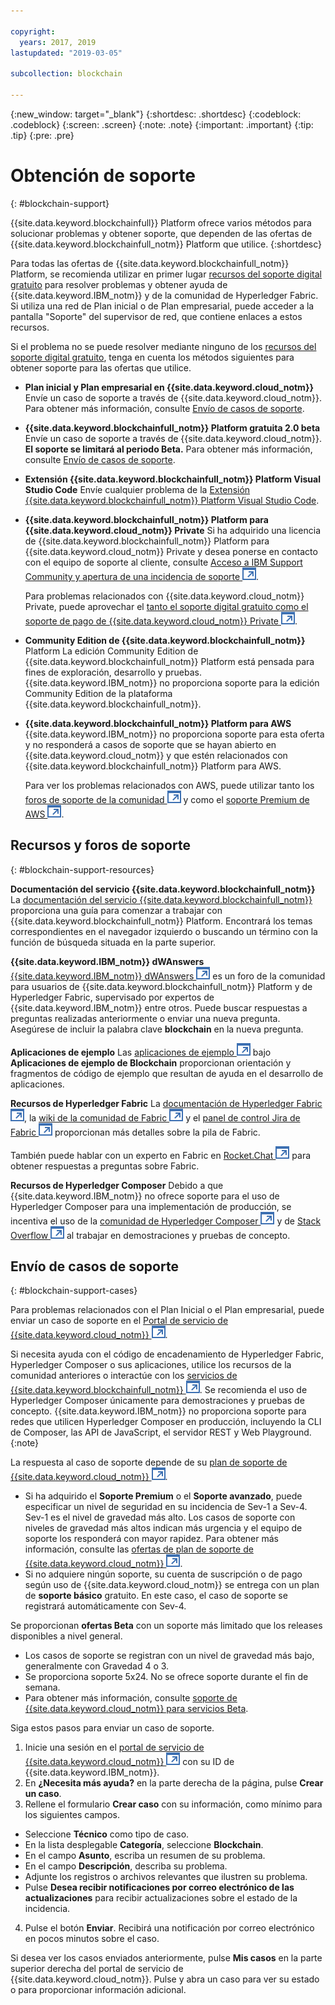 ```yaml
---

copyright:
  years: 2017, 2019
lastupdated: "2019-03-05"

subcollection: blockchain

---
```


{:new_window: target="_blank"}
{:shortdesc: .shortdesc}
{:codeblock: .codeblock}
{:screen: .screen}
{:note: .note}
{:important: .important}
{:tip: .tip}
{:pre: .pre}

# Obtención de soporte
{: #blockchain-support}

{{site.data.keyword.blockchainfull}} Platform ofrece varios métodos para solucionar problemas y obtener soporte, que dependen de las ofertas de {{site.data.keyword.blockchainfull_notm}} Platform que utilice.
{:shortdesc}

Para todas las ofertas de {{site.data.keyword.blockchainfull_notm}} Platform, se recomienda utilizar en primer lugar [recursos del soporte digital gratuito](/docs/services/blockchain/ibmblockchain_support.html#blockchain-support-resources) para resolver problemas y obtener ayuda de {{site.data.keyword.IBM_notm}} y de la comunidad de Hyperledger Fabric. Si utiliza una red de Plan inicial o de Plan empresarial, puede acceder a la pantalla "Soporte" del supervisor de red, que contiene enlaces a estos recursos.

Si el problema no se puede resolver mediante ninguno de los [recursos del soporte digital gratuito](/docs/services/blockchain/ibmblockchain_support.html#blockchain-support-resources), tenga en cuenta los métodos siguientes para obtener soporte para las ofertas que utilice.
- **Plan inicial y Plan empresarial en {{site.data.keyword.cloud_notm}}**
  Envíe un caso de soporte a través de {{site.data.keyword.cloud_notm}}. Para obtener más información, consulte
[Envío de casos de soporte](/docs/services/blockchain/ibmblockchain_support.html#blockchain-support-cases).

- **{{site.data.keyword.blockchainfull_notm}} Platform gratuita 2.0 beta**
  Envíe un caso de soporte a través de {{site.data.keyword.cloud_notm}}. **El soporte se limitará al periodo Beta.** Para obtener más información, consulte
[Envío de casos de soporte](/docs/services/blockchain/ibmblockchain_support.html#blockchain-support-cases).

- **Extensión {{site.data.keyword.blockchainfull_notm}} Platform Visual Studio Code**
    Envíe cualquier problema de la [Extensión {{site.data.keyword.blockchainfull_notm}} Platform Visual Studio Code](https://github.com/IBM-Blockchain/blockchain-vscode-extension/issues "Extensión {{site.data.keyword.blockchainfull_notm}} Platform Visual Studio Code").

- **{{site.data.keyword.blockchainfull_notm}} Platform para {{site.data.keyword.cloud_notm}} Private**
  Si ha adquirido una licencia de {{site.data.keyword.blockchainfull_notm}} Platform para {{site.data.keyword.cloud_notm}} Private y desea ponerse en contacto con el equipo de soporte al cliente, consulte [Acceso a IBM Support Community y apertura de una incidencia de soporte ![Icono de enlace externo](images/external_link.svg "Icono de enlace externo")](http://www.ibm.com/support/docview.wss?uid=ibm10740041 "Soporte de {{site.data.keyword.blockchainfull_notm}} Platform para {{site.data.keyword.cloud_notm}} Private").

  Para problemas relacionados con {{site.data.keyword.cloud_notm}} Private, puede aprovechar el [tanto el soporte digital gratuito como el soporte de pago de {{site.data.keyword.cloud_notm}} Private
![Icono de enlace externo](images/external_link.svg "Icono de enlace externo")](https://www.ibm.com/developerworks/community/blogs/fe25b4ef-ea6a-4d86-a629-6f87ccf4649e/entry/Learn_more_about_IBM_Cloud_Private_Support?lang=en_us "Soporte de IBM Cloud privado").

- **Community Edition de {{site.data.keyword.blockchainfull_notm}}** Platform
  La edición Community Edition de {{site.data.keyword.blockchainfull_notm}} Platform está pensada para fines de exploración, desarrollo y pruebas. {{site.data.keyword.IBM_notm}} no proporciona soporte para la edición Community Edition de la plataforma {{site.data.keyword.blockchainfull_notm}}.

- **{{site.data.keyword.blockchainfull_notm}} Platform para AWS**
  {{site.data.keyword.IBM_notm}} no proporciona soporte para esta oferta y no responderá a casos de soporte que se hayan abierto en
{{site.data.keyword.cloud_notm}} y que estén relacionados con {{site.data.keyword.blockchainfull_notm}} Platform para AWS.

  Para ver los problemas relacionados con AWS, puede utilizar tanto los
[foros de soporte de la comunidad
![Icono de enlace externo](images/external_link.svg "Icono de enlace externo")](https://forums.aws.amazon.com/index.jspa "Foros de soporte de la comunidad de AWS") y como el
[soporte Premium de AWS
![Icono de enlace externo](images/external_link.svg "Icono de enlace externo")](https://aws.amazon.com/premiumsupport/ "soporte Premium de AWS").

## Recursos y foros de soporte
{: #blockchain-support-resources}

**Documentación del servicio {{site.data.keyword.blockchainfull_notm}}**
  La [documentación del servicio {{site.data.keyword.blockchainfull_notm}}](/docs/services/blockchain/index.html#get-started-ibp) proporciona una guía para comenzar a trabajar con {{site.data.keyword.blockchainfull_notm}} Platform. Encontrará los temas correspondientes en el navegador izquierdo o buscando un término con la función de búsqueda situada en la parte superior.

**{{site.data.keyword.IBM_notm}} dWAnswers** [{{site.data.keyword.IBM_notm}} dWAnswers ![Icono de enlace externo](images/external_link.svg "Icono de enlace externo")](https://developer.ibm.com/answers/smartspace/blockchain/ "Preguntas y respuestas en el espacio de Blockchain") es un foro de la comunidad para usuarios de {{site.data.keyword.blockchainfull_notm}} Platform y de Hyperledger Fabric, supervisado por expertos de {{site.data.keyword.IBM_notm}} entre otros. Puede buscar respuestas a preguntas realizadas anteriormente o enviar una nueva pregunta. Asegúrese de incluir la palabra clave **blockchain** en la nueva pregunta.

**Aplicaciones de ejemplo**
Las [aplicaciones de ejemplo
![Icono de enlace externo](images/external_link.svg "Icono de enlace externo")](https://github.com/ibm-blockchain "Aplicaciones de ejemplo de IBM Blockchain") bajo
**Aplicaciones de ejemplo de Blockchain** proporcionan orientación y fragmentos de código de ejemplo que resultan de ayuda en el desarrollo de aplicaciones.

**Recursos de Hyperledger Fabric**
La [documentación de Hyperledger Fabric ![Icono de enlace externo](images/external_link.svg "Icono de enlace externo")](https://hyperledger-fabric.readthedocs.io/en/latest/ "Hyperledger Fabric"), la [wiki de la comunidad de Fabric ![Icono de enlace externo](images/external_link.svg "Icono de enlace externo")](https://wiki.hyperledger.org/projects/fabric "Wiki de la comunidad de Fabric") y el [panel de control Jira de Fabric ![Icono de enlace externo](images/external_link.svg "Icono de enlace externo")](https://jira.hyperledger.org/secure/Dashboard.jspa?selectPageId=10104 "Panel de control Jira de Fabric") proporcionan más detalles sobre la pila de Fabric.

  También puede hablar con un experto en Fabric en
[Rocket.Chat ![Icono de enlace externo](images/external_link.svg "Icono de enlace externo")](https://chat.hyperledger.org/channel/fabric "Canal Rocket.Chat de Fabric") para obtener respuestas a preguntas sobre Fabric.

**Recursos de Hyperledger Composer**
Debido a que {{site.data.keyword.IBM_notm}} no ofrece soporte para el uso de Hyperledger Composer para una implementación de producción, se incentiva el uso de la [comunidad de Hyperledger Composer ![Icono de enlace externo](images/external_link.svg "Icono de enlace externo")](https://chat.hyperledger.org/channel/composer "Comunidad de Hyperledger Composer") y de
[Stack Overflow ![Icono de enlace externo](images/external_link.svg "Icono de enlace externo")](https://stackoverflow.com/questions/tagged/hyperledger-composer "Preguntas de Stack Overflow etiquetadas con [hyperleder-composer]") al trabajar en demostraciones y pruebas de concepto.

## Envío de casos de soporte
{: #blockchain-support-cases}

Para problemas relacionados con el Plan Inicial o el Plan empresarial, puede enviar un caso de soporte en el
[Portal de servicio de {{site.data.keyword.cloud_notm}}
![Icono de enlace externo](images/external_link.svg "Icono de enlace externo")](https://ibm.biz/ibmcloudsupport "Portal de servicio de IBM Cloud").

Si necesita ayuda con el código de encadenamiento de Hyperledger Fabric, Hyperledger Composer o sus aplicaciones, utilice los recursos de la comunidad anteriores o interactúe con los [servicios de {{site.data.keyword.blockchainfull_notm}} ![Icono de enlace externo](images/external_link.svg "Icono de enlace externo")](https://www.ibm.com/blockchain/services "Convertir su estrategia de blockchain en resultados empresariales con servicios de {{site.data.keyword.blockchainfull_notm}}"). Se recomienda el uso de Hyperledger Composer únicamente para demostraciones y pruebas de concepto. {{site.data.keyword.IBM_notm}} no proporciona soporte para redes que utilicen Hyperledger Composer en producción, incluyendo la CLI de Composer, las API de JavaScript, el servidor REST y Web Playground.
{:note}

La respuesta al caso de soporte depende de su [plan de soporte de {{site.data.keyword.cloud_notm}} ![Icono de enlace externo](images/external_link.svg "Icono de enlace externo")](https://cloud.ibm.com/docs/get-support/index.html#support-plans "Planes de soporte").

- Si ha adquirido el **Soporte Premium** o el **Soporte avanzado**, puede especificar un nivel de seguridad en su incidencia de Sev-1 a Sev-4. Sev-1 es el nivel de gravedad más alto. Los casos de soporte con niveles de gravedad más altos indican más urgencia y el equipo de soporte los responderá con mayor rapidez. Para obtener más información, consulte las [ofertas de plan de soporte de {{site.data.keyword.cloud_notm}} ![Icono de enlace externo](images/external_link.svg "Icono de enlace externo")](https://cloud.ibm.com/docs/get-support/index.html#support-plans "Planes de soporte").  
- Si no adquiere ningún soporte, su cuenta de suscripción o de pago según uso de
{{site.data.keyword.cloud_notm}} se entrega con un plan de **soporte básico** gratuito. En este caso, el caso de soporte se registrará automáticamente con Sev-4.

Se proporcionan **ofertas Beta** con un soporte más limitado que los releases disponibles a nivel general.
- Los casos de soporte se registran con un nivel de gravedad más bajo, generalmente con Gravedad 4 o 3.
- Se proporciona soporte 5x24. No se ofrece soporte durante el fin de semana.
- Para obtener más información, consulte [soporte de {{site.data.keyword.cloud_notm}} para servicios Beta](https://cloud.ibm.com/docs/get-support/servicessupport.html#support-different-services "servicio {{site.data.keyword.IBM_notm}} Beta").

Siga estos pasos para enviar un caso de soporte.

1. Inicie una sesión en el [portal de servicio de {{site.data.keyword.cloud_notm}} ![Icono de enlace externo](images/external_link.svg "Icono de enlace externo")](https://ibm.biz/ibmcloudsupport "Portal de servicio de IBM Cloud") con su ID de {{site.data.keyword.IBM_notm}}.
2. En **¿Necesita más ayuda?** en la parte derecha de la página, pulse **Crear un caso**.
3. Rellene el formulario **Crear caso** con su información, como mínimo para los siguientes campos.
  - Seleccione **Técnico** como tipo de caso.
  - En la lista desplegable **Categoría**, seleccione **Blockchain**.
  - En el campo **Asunto**, escriba un resumen de su problema.
  - En el campo **Descripción**, describa su problema.
  - Adjunte los registros o archivos relevantes que ilustren su problema.
  - Pulse **Desea recibir notificaciones por correo electrónico de las actualizaciones** para recibir actualizaciones sobre el estado de la incidencia.
4. Pulse el botón **Enviar**.  Recibirá una notificación por correo electrónico en pocos minutos sobre el caso.

Si desea ver los casos enviados anteriormente, pulse **Mis casos** en la parte superior derecha del portal de servicio de {{site.data.keyword.cloud_notm}}. Pulse y abra un caso para ver su estado o para proporcionar información adicional.
